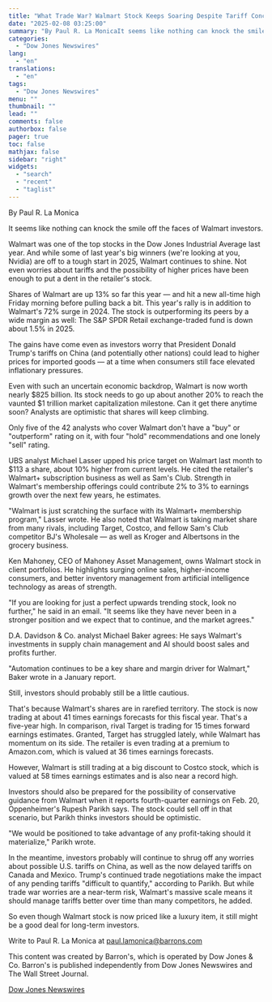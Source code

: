 ```yaml
---
title: "What Trade War? Walmart Stock Keeps Soaring Despite Tariff Concerns. — Barrons.com"
date: "2025-02-08 03:25:00"
summary: "By Paul R. La MonicaIt seems like nothing can knock the smile off the faces of Walmart investors.Walmart was one of the top stocks in the Dow Jones Industrial Average last year. And while some of last year's big winners (we're looking at you, Nvidia) are off to a tough..."
categories:
  - "Dow Jones Newswires"
lang:
  - "en"
translations:
  - "en"
tags:
  - "Dow Jones Newswires"
menu: ""
thumbnail: ""
lead: ""
comments: false
authorbox: false
pager: true
toc: false
mathjax: false
sidebar: "right"
widgets:
  - "search"
  - "recent"
  - "taglist"
---
```


By Paul R. La Monica

It seems like nothing can knock the smile off the faces of Walmart investors.

Walmart was one of the top stocks in the Dow Jones Industrial Average last year. And while some of last year's big winners (we're looking at you, Nvidia) are off to a tough start in 2025, Walmart continues to shine. Not even worries about tariffs and the possibility of higher prices have been enough to put a dent in the retailer's stock.

Shares of Walmart are up 13% so far this year — and hit a new all-time high Friday morning before pulling back a bit. This year's rally is in addition to Walmart's 72% surge in 2024. The stock is outperforming its peers by a wide margin as well: The S&P SPDR Retail exchange-traded fund is down about 1.5% in 2025.

The gains have come even as investors worry that President Donald Trump's tariffs on China (and potentially other nations) could lead to higher prices for imported goods — at a time when consumers still face elevated inflationary pressures.

Even with such an uncertain economic backdrop, Walmart is now worth nearly $825 billion. Its stock needs to go up about another 20% to reach the vaunted $1 trillion market capitalization milestone. Can it get there anytime soon? Analysts are optimistic that shares will keep climbing.

Only five of the 42 analysts who cover Walmart don't have a "buy" or "outperform" rating on it, with four "hold" recommendations and one lonely "sell" rating.

UBS analyst Michael Lasser upped his price target on Walmart last month to $113 a share, about 10% higher from current levels. He cited the retailer's Walmart+ subscription business as well as Sam's Club. Strength in Walmart's membership offerings could contribute 2% to 3% to earnings growth over the next few years, he estimates.

"Walmart is just scratching the surface with its Walmart+ membership program," Lasser wrote. He also noted that Walmart is taking market share from many rivals, including Target, Costco, and fellow Sam's Club competitor BJ's Wholesale — as well as Kroger and Albertsons in the grocery business.

Ken Mahoney, CEO of Mahoney Asset Management, owns Walmart stock in client portfolios. He highlights surging online sales, higher-income consumers, and better inventory management from artificial intelligence technology as areas of strength.

"If you are looking for just a perfect upwards trending stock, look no further," he said in an email. "It seems like they have never been in a stronger position and we expect that to continue, and the market agrees."

D.A. Davidson & Co. analyst Michael Baker agrees: He says Walmart's investments in supply chain management and AI should boost sales and profits further.

"Automation continues to be a key share and margin driver for Walmart," Baker wrote in a January report.

Still, investors should probably still be a little cautious.

That's because Walmart's shares are in rarefied territory. The stock is now trading at about 41 times earnings forecasts for this fiscal year. That's a five-year high. In comparison, rival Target is trading for 15 times forward earnings estimates. Granted, Target has struggled lately, while Walmart has momentum on its side. The retailer is even trading at a premium to Amazon.com, which is valued at 36 times earnings forecasts.

However, Walmart is still trading at a big discount to Costco stock, which is valued at 58 times earnings estimates and is also near a record high.

Investors should also be prepared for the possibility of conservative guidance from Walmart when it reports fourth-quarter earnings on Feb. 20, Oppenheimer's Rupesh Parikh says. The stock could sell off in that scenario, but Parikh thinks investors should be optimistic.

"We would be positioned to take advantage of any profit-taking should it materialize," Parikh wrote.

In the meantime, investors probably will continue to shrug off any worries about possible U.S. tariffs on China, as well as the now delayed tariffs on Canada and Mexico. Trump's continued trade negotiations make the impact of any pending tariffs "difficult to quantify," according to Parikh. But while trade war worries are a near-term risk, Walmart's massive scale means it should manage tariffs better over time than many competitors, he added.

So even though Walmart stock is now priced like a luxury item, it still might be a good deal for long-term investors.

Write to Paul R. La Monica at paul.lamonica@barrons.com

This content was created by Barron's, which is operated by Dow Jones & Co. Barron's is published independently from Dow Jones Newswires and The Wall Street Journal.

[Dow Jones Newswires](https://www.tradingview.com/news/DJN_DN20250207009289:0/)
